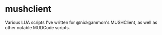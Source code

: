 mushclient
==========

Various LUA scripts I've written for @nickgammon's MUSHClient, as well as other notable MUDCode scripts.
